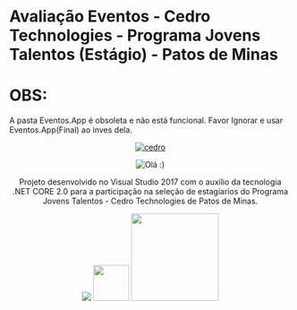 # Avaliação Eventos - Cedro Technologies - 	Programa Jovens Talentos (Estágio) - Patos de Minas
# OBS:
A pasta Eventos.App é obsoleta e não está funcional. Favor Ignorar e usar Eventos.App(Final) ao inves dela.
<p align="center"><a href="http://cedrotech.com" target="_blank"><img src="http://www.cedrotech.com/wp-content/uploads/2015/10/logo-cedro.png" alt="cedro"></a></p>
<p align="center">
  <img src="https://media.giphy.com/media/u3NqET5KZHkOs/giphy.gif" alt="Olá :)"/>
</p>
<p align="center">Projeto desenvolvido no Visual Studio 2017 com o auxilio da tecnologia .NET CORE 2.0 para a participação na seleção de estagíarios do Programa Jovens Talentos - Cedro Technologies de Patos de Minas.</p>
<p align="center">
<img src="https://www.visualstudio.com/wp-content/uploads/2017/10/vs-ide.png">
<img src="https://www.iconfinder.com/icons/619553/download/png/128" width="64" height="64">
<img src="https://docs.microsoft.com/pt-br/dotnet/images/hub/netcore.svg" width="156" height="156">
</p>
